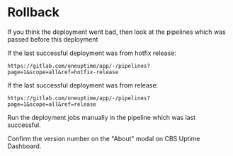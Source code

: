 # Rollback

If you think the deployment went bad, then look at the pipelines which was passed before this deployment

If the last successful deployment was from hotfix release:

`https://gitlab.com/oneuptime/app/-/pipelines?page=1&scope=all&ref=hotfix-release`

If the last successful deployment was from release:

`https://gitlab.com/oneuptime/app/-/pipelines?page=1&scope=all&ref=release`

Run the deployment jobs manually in the pipeline which was last successful.

Confirm the version number on the "About" modal on CBS Uptime Dashboard.
